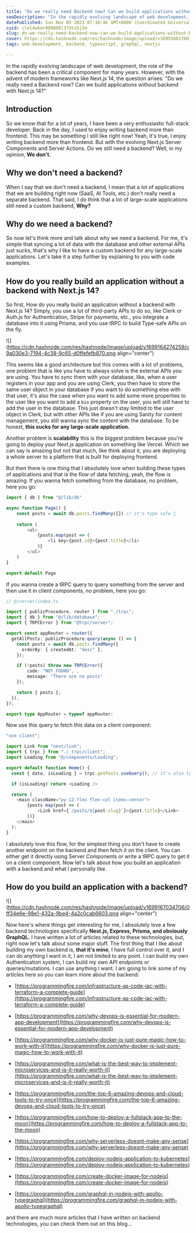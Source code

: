 ```yaml
---
title: "Do we really need Backend now? Can we build applications without backend with Next.js 14?"
seoDescription: "In the rapidly evolving landscape of web development, the role of the backend has been a critical component for many years. However, with the advent of..."
datePublished: Sun Nov 05 2023 07:10:46 GMT+0000 (Coordinated Universal Time)
cuid: clol4whor000008l37dto5j3m
slug: do-we-really-need-backend-now-can-we-build-applications-without-backend-with-nextjs-14
cover: https://cdn.hashnode.com/res/hashnode/image/upload/v1699168176072/a86f9b83-17fe-44ae-b64c-054e2654033b.png
tags: web-development, backend, typescript, graphql, nextjs

---
```


In the rapidly evolving landscape of web development, the role of the backend has been a critical component for many years. However, with the advent of modern frameworks like Next.js 14, the question arises: "Do we really need a Backend now? Can we build applications without backend with Next.js 14?"

## Introduction

So we know that for a lot of years, I have been a very enthusiastic full-stack developer. Back in the day, I used to enjoy writing backend more than frontend. This may be something I still like right now! Yeah, it's true, I enjoy writing backend more than frontend. But with the evolving Next.js Server Components and Server Actions. Do we still need a backend? Well, in my opinion, **We don't.**

## Why we don't need a backend?

When I say that we don't need a backend, I mean that a lot of applications that we are building right now (SaaS, AI Tools, etc.) don't really need a separate backend. That said, I do think that a lot of large-scale applications still need a custom backend, **Why?**

## Why do we need a backend?

So now let's think more and talk about why we need a backend. For me, it's simple that syncing a lot of data with the database and other external APIs just sucks, that's why I like to have a custom backend for any large-scale applications. Let's take it a step further by explaining to you with code examples.

## How do you really build an application without a backend with Next.js 14?

So first, How do you really build an application without a backend with Next.js 14? Simply, you use a lot of third-party APIs to do so, like Clerk or Auth.js for Authentication, Stripe for payments, etc., you integrate a database into it using Prisma, and you use tRPC to build Type-safe APIs on the fly.

![](https://cdn.hashnode.com/res/hashnode/image/upload/v1699164274259/c9a030e3-7194-4c38-9c65-d0ffefefb870.png align="center")

This seems like a good architecture but this comes with a lot of problems, one problem that is like you have to always solve is the external APIs you are using. You have to sync them with your database, like, when a user registers in your app and you are using Clerk, you then have to store the same user object in your database if you want to do something else with that user, it's also the case when you want to add some more properties to the user like you want to add a `bio` property on the user, you will still have to add the user in the database. This just doesn't stay limited to the user object in Clerk, but with other APIs like if you are using Sanity for content management, you still wanna sync the content with the database. To be honest, **this sucks for any large-scale application.**

Another problem is **scalability** this is the biggest problem because you're going to deploy your Next.js application on something like Vercel. Which we can say is amazing but not that much, like think about it, you are deploying a whole server to a platform that is built for deploying frontend.

But then there is one thing that I absolutely love when building these types of applications and that is the flow of data fetching, yeah, the flow is amazing. If you wanna fetch something from the database, no problem, here you go:

```typescript
import { db } from "@/lib/db"

async function Page() {
    const posts = await db.posts.findMany({}) // it's type safe 🚀
    
    return (
        <ul>
            {posts.map(post => (
                <li key={post.id}>{post.title}</li>
            )}
        </ul>
    )
}

export default Page
```

If you wanna create a tRPC query to query something from the server and then use it in client components, no problem, here you go:

```typescript
// @/server/index.ts

import { publicProcedure, router } from "./trpc";
import { db } from "@/lib/database";
import { TRPCError } from "@trpc/server";

export const appRouter = router({
  getAllPosts: publicProcedure.query(async () => {
    const posts = await db.posts.findMany({
      orderBy: { createdAt: "desc" },
    });

    if (!posts) throw new TRPCError({ 
        code: "NOT_FOUND", ,
        message: "There are no posts"
    });

    return { posts };
  }),
});

export type AppRouter = typeof appRouter;
```

Now use this query to fetch this data on a client component:

```typescript
"use client";

import Link from "next/link";
import { trpc } from "./_trpc/client";
import Loading from "@/components/Loading";

export default function Home() {
  const { data, isLoading } = trpc.getPosts.useQuery(); // it's also type-safe 🚀

  if (isLoading) return <Loading />

  return (
    <main className="py-12 flex flex-col items-center">
        {posts.map(post => (
            <Link href={`/posts/${post.slug}`}>{post.title}</Link>
        ))}
    </main>
  );
}
```

I absolutely love this flow, for the simplest thing you don't have to create another endpoint on the backend and then fetch it on the client. You can either get it directly using Server Components or write a tRPC query to get it on a client component. Now let's talk about how you build an application with a backend and what I personally like.

## How do you build an application with a backend?

![](https://cdn.hashnode.com/res/hashnode/image/upload/v1699167034706/0ff34e6e-98e1-432a-9be4-4a2c0cab6603.png align="center")

Now here's where things get interesting for me, I absolutely love a few backend technologies specifically **Nest.js, Express, Prisma, and obviously GraphQL.** I have written a lot of articles related to these technologies, but, right now let's talk about some major stuff. The first thing that I like about building my own backend is, **that it's mine**, I have full control over it, and I can do anything I want in it, I am not limited to any point. I can build my own Authentication system, I can build my own API endpoints or queries/mutations. I can use anything I want. I am going to link some of my articles here so you can learn more about the backend:

* [https://programmingfire.com/infrastructure-as-code-iac-with-terraform-a-complete-guide](https://programmingfire.com/infrastructure-as-code-iac-with-terraform-a-complete-guide)
    
* [https://programmingfire.com/why-devops-is-essential-for-modern-app-development](https://programmingfire.com/why-devops-is-essential-for-modern-app-development)
    
* [https://programmingfire.com/why-docker-is-just-pure-magic-how-to-work-with-it](https://programmingfire.com/why-docker-is-just-pure-magic-how-to-work-with-it)
    
* [https://programmingfire.com/what-is-the-best-way-to-implement-microservices-and-is-it-really-worth-it](https://programmingfire.com/what-is-the-best-way-to-implement-microservices-and-is-it-really-worth-it)
    
* [https://programmingfire.com/the-top-6-amazing-devops-and-cloud-tools-to-try-once](https://programmingfire.com/the-top-6-amazing-devops-and-cloud-tools-to-try-once)
    
* [https://programmingfire.com/how-to-deploy-a-fullstack-app-to-the-moon](https://programmingfire.com/how-to-deploy-a-fullstack-app-to-the-moon)
    
* [https://programmingfire.com/why-serverless-doesnt-make-any-sense](https://programmingfire.com/why-serverless-doesnt-make-any-sense)
    
* [https://programmingfire.com/deploy-nodejs-application-to-kubernetes](https://programmingfire.com/deploy-nodejs-application-to-kubernetes)
    
* [https://programmingfire.com/create-docker-image-for-nodejs](https://programmingfire.com/create-docker-image-for-nodejs)
    
* [https://programmingfire.com/graphql-in-nodejs-with-apollo-typegraphql](https://programmingfire.com/graphql-in-nodejs-with-apollo-typegraphql)
    

and there are much more articles that I have written on backend technologies, you can check them out on this blog...